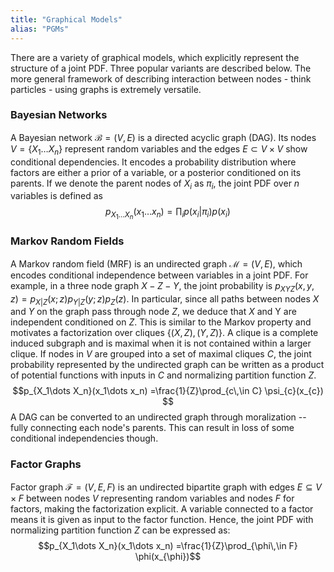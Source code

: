 ```yaml
---
title: "Graphical Models"
alias: "PGMs"
---
```

There are a variety of graphical models, which explicitly represent the structure of a joint PDF.  Three popular variants are described below. The more general framework of describing interaction between nodes - think particles - using graphs is extremely versatile.

### Bayesian Networks
A Bayesian network $\mathcal{B}=(V,E)$ is a directed acyclic graph (DAG). Its nodes $V = \{X_1\dots X_n\}$ represent random variables and the edges $E \subset V\times V$ show conditional dependencies. It encodes a probability distribution where factors are either a prior of a variable, or a posterior conditioned on its parents. If we denote the parent nodes of $X_i$ as $\pi_i$, the joint PDF over $n$ variables is defined as
$$p_{X_1\dots X_n}(x_1\dots x_n) = \prod_i p(x_i|\pi_i)p(x_i)$$

### Markov Random Fields
A Markov random field (MRF) is an undirected graph $\mathcal{M}=(V,E)$, which encodes conditional independence between variables in a joint PDF. For example, in a three node graph $X-Z-Y$, the joint probability is $p_{XYZ}(x,y,z) = p_{X|Z}(x;z)p_{Y|Z}(y;z)p_Z(z)$. In particular, since all paths between nodes $X$ and $Y$ on the graph pass through node $Z$, we deduce that $X$ and Y are independent conditioned on $Z$. This is similar to the Markov property and motivates a factorization over cliques $\{(X,Z),(Y,Z)\}$. A clique is a complete induced subgraph and is maximal when it is not contained within a larger clique. If nodes in $V$ are grouped into a set of maximal cliques $C$, the joint probability represented by the undirected graph can be written as a product of potential functions with inputs in $C$ and normalizing partition function $Z$.
$$p_{X_1\dots X_n}(x_1\dots x_n) =\frac{1}{Z}\prod_{c\,\in C} \psi_{c}(x_{c}) $$
A DAG can be converted to an undirected graph through moralization -- fully connecting each node's parents. This can result in loss of some conditional independencies though.

### Factor Graphs
Factor graph $\mathcal{F}=(V,E,F)$ is an undirected bipartite graph with edges $E\subseteq V\times F$ between nodes $V$ representing random variables and nodes $F$ for factors, making the factorization explicit. A variable connected to a factor means it is given as input to the factor function. Hence, the joint PDF with normalizing partition function $Z$ can be expressed as:
$$p_{X_1\dots X_n}(x_1\dots x_n) =\frac{1}{Z}\prod_{\phi\,\in F} \phi(x_{\phi})$$
